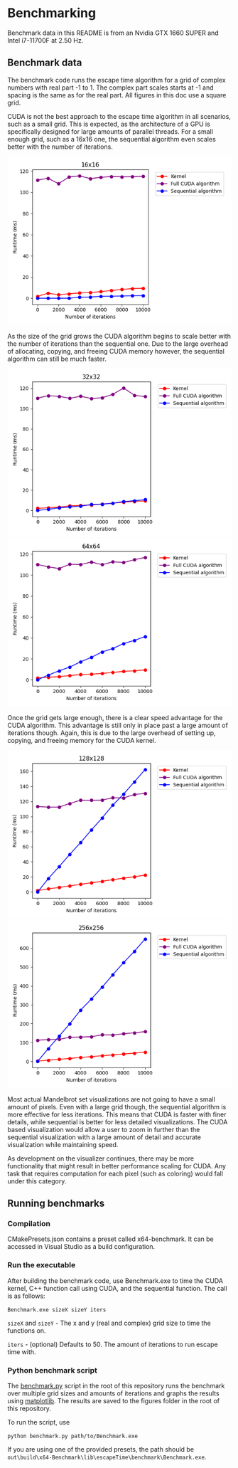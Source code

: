 # Benchmarking
Benchmark data in this README is from an Nvidia GTX 1660 SUPER and Intel i7-11700F at 2.50 Hz.

## Benchmark data
The benchmark code runs the escape time algorithm for a grid of complex numbers
with real part -1 to 1. The complex part scales starts at -1 and spacing is the same as for the real part. All figures in this doc use a square grid.

CUDA is not the best approach to the escape time algorithm in all scenarios, such as a small grid. This is expected, as the architecture
of a GPU is specifically designed for large amounts of parallel threads. For a small enough grid, such as a 16x16 one, the sequential algorithm even scales better with the number of iterations.

![16x16](../../../figures/runtimes_16x16.png)

As the size of the grid grows the CUDA algorithm begins to scale better with the number of iterations than the sequential one. Due to the large overhead of allocating, copying, and
freeing CUDA memory however, the sequential algorithm can still be much faster.

![32x32](../../../figures/runtimes_32x32.png)
![64x64](../../../figures/runtimes_64x64.png)

Once the grid gets large enough, there is a clear speed advantage for the CUDA algorithm. This advantage is still only in place past a large amount of iterations though. Again, this is due to the
large overhead of setting up, copying, and freeing memory for the CUDA kernel.

![128x128](../../../figures/runtimes_128x128.png)
![256x256](../../../figures/runtimes_256x256.png)

Most actual Mandelbrot set visualizations are not going to have a small amount of pixels. Even with a large grid though, the sequential algorithm is more effective for less iterations.
This means that CUDA is faster with finer details, while sequential is better for less detailed visualizations. The CUDA based visualization would allow a user to zoom in further than the sequential visualization
with a large amount of detail and accurate visualization while maintaining speed.

As development on the visualizer continues, there may be more functionality that might result in better performance scaling for CUDA. Any task that requires computation for each pixel (such as coloring) would fall
under this category.

## Running benchmarks
### Compilation
CMakePresets.json contains a preset called x64-benchmark. It can be accessed in Visual Studio as a build configuration.

### Run the executable
After building the benchmark code, use Benchmark.exe to time the CUDA kernel, C++ function call using CUDA, and the sequential function.
The call is as follows:

```
Benchmark.exe sizeX sizeY iters
```

```sizeX``` and ```sizeY``` - The x and y (real and complex) grid size to time the functions on.

```iters``` - (optional) Defaults to 50. The amount of iterations to run escape time with.

### Python benchmark script
The [benchmark.py](../../../benchmark.py) script in the root of this repository runs the benchmark over multiple grid sizes and amounts of iterations and graphs the results using 
[matplotlib](https://matplotlib.org/). The results are saved to the figures folder in the root of this repository.

To run the script, use

```
python benchmark.py path/to/Benchmark.exe
```

If you are using one of the provided presets, the path should be ```out\build\x64-Benchmark\lib\escapeTime\benchmark\Benchmark.exe```.

